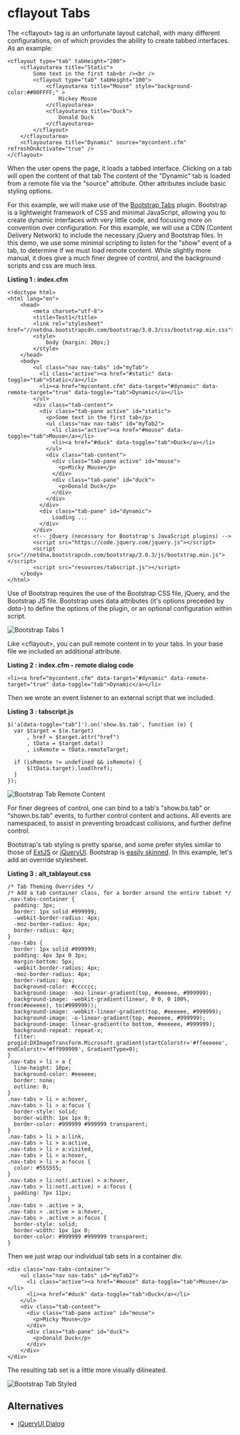 cflayout Tabs
===

The &lt;cflayout&gt; tag is an unfortunate layout catchall, with many different configurations, on of which provides the ability to create tabbed interfaces. As an example:

    <cflayout type="tab" tabHeight="200">
        <cflayoutarea title="Static">
            Some text in the first tab<br /><br />
            <cflayout type="tab" tabHeight="100">
                <cflayoutarea title="Mouse" style="background-color:##00FFFF;" >
                    Mickey Mouse
                </cflayoutarea>
                <cflayoutarea title="Duck">
                    Donald Duck
                </cflayoutarea>
            </cflayout>
        </cflayoutarea>
        <cflayoutarea title="Dynamic" source="mycontent.cfm" refreshOnActivate="true" />
    </cflayout>
    
When the user opens the page, it loads a tabbed interface. Clicking on a tab will open the content of that tab The content of the "Dynamic" tab is loaded from a remote file via the "source" attribute. Other attributes include basic styling options.

For this example, we will make use of the [Bootstrap Tabs](http://getbootstrap.com/javascript/#tabs) plugin. Bootstrap is a lightweight framework of CSS and minimal JavaScript, allowing you to create dynamic interfaces with very little code, and focusing more on convention over configuration. For this example, we will use a CDN (Content Delivery Network) to include the necessary jQuery and Bootstrap files. In this demo, we use some minimal scripting to listen for the "show" event of a tab, to determine if we must load remote content. While slightly more manual, it does give a much finer degree of control, and the background scripts and css are much less.

**Listing 1 : index.cfm**

    <!doctype html>
    <html lang="en">
        <head>
            <meta charset="utf-8">
            <title>Test1</title>
            <link rel="stylesheet" href="//netdna.bootstrapcdn.com/bootstrap/3.0.3/css/bootstrap.min.css">
            <style>
                body {margin: 20px;}
            </style>
        </head>
        <body>
            <ul class="nav nav-tabs" id="myTab">
              <li class="active"><a href="#static" data-toggle="tab">Static</a></li>
              <li><a href="mycontent.cfm" data-target="#dynamic" data-remote-target="true" data-toggle="tab">Dynamic</a></li>
            </ul>
            <div class="tab-content">
              <div class="tab-pane active" id="static">
                <p>Some text in the first tab</p>
                <ul class="nav nav-tabs" id="myTab2">
                  <li class="active"><a href="#mouse" data-toggle="tab">Mouse</a></li>
                  <li><a href="#duck" data-toggle="tab">Duck</a></li>
                </ul>
                <div class="tab-content">
                  <div class="tab-pane active" id="mouse">
                    <p>Micky Mouse</p>
                  </div>
                  <div class="tab-pane" id="duck">
                    <p>Donald Duck</p>
                  </div>
                </div>
              </div>
              <div class="tab-pane" id="dynamic">
                  Loading ...
              </div>
            </div>
            <!-- jQuery (necessary for Bootstrap's JavaScript plugins) -->
            <script src="https://code.jquery.com/jquery.js"></script>
            <script src="//netdna.bootstrapcdn.com/bootstrap/3.0.3/js/bootstrap.min.js"></script>
            <script src="resources/tabscript.js"></script>
        </body>
    </html>

Use of Bootstrap requires the use of the Bootstrap CSS file, jQuery, and the Bootstrap JS file. Bootstrap uses data attributes (it's options preceded by _data-_) to define the options of the plugin, or an optional configuration within script.

![Bootstrap Tabs 1](images/Bootstrap_Tab_1.jpg)

Like &lt;cflayout&gt;, you can pull remote content in to your tabs. In your base file we included an additional attribute.

**Listing 2 : index.cfm - remote dialog code**

    <li><a href="mycontent.cfm" data-target="#dynamic" data-remote-target="true" data-toggle="tab">Dynamic</a></li>
    
Then we wrote an event listener to an external script that we included.

**Listing 3 : tabscript.js**

    $('a[data-toggle="tab"]').on('show.bs.tab', function (e) {
      var $target = $(e.target)
          , href = $target.attr("href")
          , tData = $target.data()
          , isRemote = tData.remoteTarget;

      if (isRemote != undefined && isRemote) {
          $(tData.target).load(href);
      }
    });
    
![Bootstrap Tab Remote Content](images/Bootstrap_Tab_2.jpg)
    
For finer degrees of control, one can bind to a tab's "show.bs.tab" or "shown.bs.tab" events, to further control content and actions. All events are namespaced, to assist in preventing broadcast collisions, and further define control.

Bootstrap's tab styling is pretty sparse, and some prefer styles similar to those of [ExtJS]() or [jQueryUI](http://jqueryui.com). Bootstrap is [easily skinned](http://www.cutterscrossing.com/index.cfm/2013/5/20/Skinning-Bootstrap-Tabs). In this example, let's add an override stylesheet.

**Listing 3 : alt_tablayout.css**

    /* Tab Theming Overrides */
    /* Add a tab container class, for a border around the entire tabset */
    .nav-tabs-container {
      padding: 3px;
      border: 1px solid #999999;
      -webkit-border-radius: 4px;
      -moz-border-radius: 4px;
      border-radius: 4px;
    }
    .nav-tabs {
      border: 1px solid #999999;
      padding: 4px 3px 0 3px;
      margin-bottom: 5px;
      -webkit-border-radius: 4px;
      -moz-border-radius: 4px;
      border-radius: 4px;
      background-color: #cccccc;
      background-image: -moz-linear-gradient(top, #eeeeee, #999999);
      background-image: -webkit-gradient(linear, 0 0, 0 100%, from(#eeeeee), to(#999999));
      background-image: -webkit-linear-gradient(top, #eeeeee, #999999);
      background-image: -o-linear-gradient(top, #eeeeee, #999999);
      background-image: linear-gradient(to bottom, #eeeeee, #999999);
      background-repeat: repeat-x;
      filter: progid:DXImageTransform.Microsoft.gradient(startColorstr='#ffeeeeee', endColorstr='#ff999999', GradientType=0);
    }
    .nav-tabs > li > a {
      line-height: 10px;
      background-color: #eeeeee;
      border: none;
      outline: 0;
    }
    .nav-tabs > li > a:hover,
    .nav-tabs > li > a:focus {
      border-style: solid;
      border-width: 1px 1px 0;
      border-color: #999999 #999999 transparent;
    }
    .nav-tabs > li > a:link,
    .nav-tabs > li > a:active,
    .nav-tabs > li > a:visited,
    .nav-tabs > li > a:hover,
    .nav-tabs > li > a:focus {
      color: #555555;
    }
    .nav-tabs > li:not(.active) > a:hover,
    .nav-tabs > li:not(.active) > a:focus {
      padding: 7px 11px;
    }
    .nav-tabs > .active > a,
    .nav-tabs > .active > a:hover,
    .nav-tabs > .active > a:focus {
      border-style: solid;
      border-width: 1px 1px 0;
      border-color: #999999 #999999 transparent;
    }

Then we just wrap our individual tab sets in a container div.

    <div class="nav-tabs-container">
        <ul class="nav nav-tabs" id="myTab2">
          <li class="active"><a href="#mouse" data-toggle="tab">Mouse</a></li>
          <li><a href="#duck" data-toggle="tab">Duck</a></li>
        </ul>
        <div class="tab-content">
          <div class="tab-pane active" id="mouse">
            <p>Micky Mouse</p>
          </div>
          <div class="tab-pane" id="duck">
            <p>Donald Duck</p>
          </div>
        </div>
    </div>
    
The resulting tab set is a little more visually dilineated.

![Bootstrap Tab Styled](images/Bootstrap_Tab_3.jpg)

Alternatives
---

* [jQueryUI Dialog](http://jqueryui.com/dialog/)